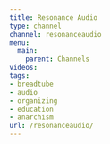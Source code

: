 ```yaml
---
title: Resonance Audio
type: channel
channel: resonanceaudio
menu:
  main:
    parent: Channels
videos:
tags:
- breadtube
- audio
- organizing
- education
- anarchism
url: /resonanceaudio/
---
```

